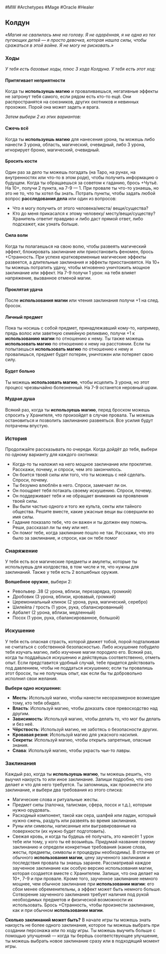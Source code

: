 #MW #Archetypes #Mage #Oracle #Healer 

## Колдун
*«Магия не свалилась мне на голову. Я не одарённая, я не одна из тех пугающих детей — я просто девочка, которая нашла силы, чтобы сражаться в этой войне. Я не могу не рисковать.»*

### Ходы
*У тебя есть базовые ходы, плюс 3 хода Колдуна.* 
*У тебя есть этот ход:* 
#### Притягивает неприятности
Когда ты **используешь магию** и проваливаешься, негативные эффекты не затронут тебя самого, если рядом есть кто-то ещё. Они распространятся на союзников, других охотников и невинных прохожих. Порой она может задеть и врага. 

*Затем выбери 2 из этих вариантов:* 
#### Сжечь всё
Когда ты **используешь магию** для нанесения урона, ты можешь либо нанести 3 урона, область, магический, очевидный, либо 3 урона, игнорирует броню, магический, очевидный. 

#### Бросить кости
Один раз за дело ты можешь погадать (на Таро, на рунах, на внутренностях или что-то в этом роде), чтобы получить информацию о будущем. Когда ты обращаешься за советом к гаданию, брось +Чутьё. На 10+, получи 2 пункта, на 7-9 — 1. При провале ты что-то узнаешь, но это не то, что ты хотел бы знать. Потрать пункты, чтобы задать любой вопрос **расследования дела** или один из вопросов: 
-  Что я могу получить от этого человека/места/ вещи/существа? 
-  Кто до меня прикасался к этому человеку/ месту/вещи/существу? Хранитель ответит правдиво и либо даст прямой ответ, либо подскажет, как узнать больше. 

#### Сила воли
Когда ты полагаешься на свою волю, чтобы развеять магический эффект, блокировать заклинание или приостановить феномен, брось +Странность. При успехе кратковременные магические эффекты развеется, а длительные заклинания и эффекты приостановятся. На 10+ ты можешь потратить удачу, чтобы мгновенно уничтожить мощное заклинание или эффект. На 7-9 получи 1 урон: на тебя влияет напряжение, вызванное отменой магии. 

#### Проклятая удача
После **использования магии** или чтения заклинания получи +1 на след. бросок. 

#### Личный предмет
Пока ты носишь с собой предмет, принадлежавший кому-то, например, прядь волос или заветную семейную реликвию, получи +1 к **использованию магии** по отношению к нему. Ты также можешь **использовать магию** по отношению к нему на расстоянии. Если ты попытаешься **использовать магию** по отношению к нему и провалишься, предмет будет потерян, уничтожен или потеряет свою силу. 

#### Будет больно
Ты можешь **использовать магию**, чтобы исцелить 3 урона, но этот процесс чрезвычайно болезненный. На 7-9 останется неровный шрам. 

#### Мудрая душа
Всякий раз, когда ты **используешь магию**, перед броском можешь спросить у Хранителя, что произойдет в случае провала. Ты можешь остановиться и позволить заклинанию развеяться. Все усилия будут потрачены впустую.

### История
Продолжайте рассказывать по очереди. Когда дойдёт до тебя, выбери по одному варианту для каждого охотника: 
-  Когда-то ты наложил на него мощное заклинание или проклятие. Расскажи, почему, и спроси, чем это закончилось. 
-  Он боится твоей силы или того, что ты можешь с ней сделать. Спроси, почему. 
-  Ты безумно влюблён в него. Спроси, замечает ли он. 
-  Он поощряет тебя потакать своему искушению. Спроси, почему. 
-  Он поддерживает тебя и не обращает внимания на проявления твоей силы. 
-  Вы были частью одного и того же культа, секты или тайного общества. Решите вместе, какие ужасные вещи вы совершили во имя силы. 
-  Гадание показало тебе, что он важен и ты должен ему помочь. Реши, рассказал ли ты ему или нет. 
-  Он помог тебе, когда заклинание пошло не так. Расскажи, что это было за заклинание, и спроси, как он тебе помог

### Снаряжение
У тебя есть все магические предметы и амулеты, которые ты используешь для колдовства, в том числе и те, что нужны для заклинаний. Также у тебя есть 2 волшебных оружия. 

**Волшебное оружие**, выбери 2: 
- Револьвер .38 (2 урона, вблизи, перезарядка, громкий) 
- Дробовик (3 урона, вблизи, кровавый, громкий) 
- Церемониальный клинок (2 урона, рука, магический, серебро) 
- Шилейла / трость (1 урон, рука, сбалансированный) 
- Арбалет (2 урона, вблизи, медленный) 
- Посох (1 урон, рука, сбалансированное, большой)

### Искушение
У тебя есть опасная страсть, которой движет тобой, порой подталкивая не считаться с собственной безопасностью. Либо искушение побудило тебя изучать магию, либо изучение магии породило его. 
Всякий раз, когда ты поддаёшься искушению и действуешь соответственно, отметь опыт. Если представится удобный случай, тебе придется действовать под давлением, чтобы не поддаться искушению; если ты провалишь этот бросок, ты не получишь опыт, как если бы ты добровольно исполнил свои желания. 

**Выбери одно искушение:** 
- **Месть**: Используй магию, чтобы нанести несоразмерное возмездие тому, кто тебя обидел. 
- **Власть**: Используй магию, чтобы доказать свое превосходство над другим. 
- **Зависимость**: Используй магию, чтобы делать то, что мог бы делать и без неё. 
- **Чёрствость**: Используй магию, не заботясь о безопасности других. 
- **Кровавая резня**: Используй магию для ужасного насилия. 
- **Секреты**: Используй магию, чтобы открыть запретные, опасные знания. 
- **Слава**: Используй магию, чтобы украсть чьи-то лавры.

### Заклинания
Каждый раз, когда ты **используешь магию**, ты можешь решить, что выучил наизусть то или иное заклинание. 
Запиши подробно, что оно делает и что для него требуется. Ты запомнишь, как произнести это заклинание, и выбери два требования из этого списка: 
-  Магические слова и ритуальные жесты. 
-  Предмет силы (палочка, талисман, сфера, посох и т.д.), которым нужно орудовать. 
-  Расходный компонент, такой как сера, шалфей или ладан, который нужно сжечь, раздуть или развеять во время заклинания. 
-  Руны или символы, написанные или выгравированные на поверхности (их нужно будет подготовить). 
-  Свежая кровь, и когда ты будешь её получать, это нанесёт 1 урон тебе или тому, у кого ты её возьмёшь. 
Придумай название своему заклинанию и определи конкретные требования (какие слова, жесты, предметы, символы и процедуры необходимы). В отличие от обычного **использования магии**, цену заученного заклинания и последствия провала ты знаешь заранее. 
Рассматривай каждое заученное заклинание как особую версию использования магии, которая создается вместе с Хранителем. Запиши, что она делает на 10+, 7-9 и при провале. Кроме того, заученное заклинание немного мощнее, чем обычное заклинание при **использовании магии**: его сбои менее обременительны, а эффект может быть немного больше. 
Сотворение заученного заклинания требует наличия под рукой необходимых предметов и физической возможности их использовать. Брось +Странность, чтобы произнести заклинание, как и при обычном **использовании магии**.  

**Сколько заклинаний может быть?**
В начале игры ты можешь знать наизусть не более одного заклинания, которое ты можешь выбрать при создании персонажа или по ходу игры. Ты можешь выучить больше с помощью улучшений — когда ты берёшь соответствующее улучшение, ты можешь выбрать новое заклинание сразу или в подходящий момент игры. 
